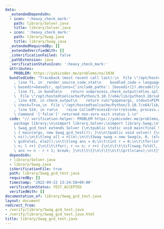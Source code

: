 ```yaml
---
data:
  _extendedDependsOn:
  - icon: ':heavy_check_mark:'
    path: library/Solver.java
    title: library/Solver.java
  - icon: ':heavy_check_mark:'
    path: library/Swag.java
    title: library/Swag.java
  _extendedRequiredBy: []
  _extendedVerifiedWith: []
  _isVerificationFailed: false
  _pathExtension: java
  _verificationStatusIcon: ':heavy_check_mark:'
  attributes:
    PROBLEM: https://yukicoder.me/problems/no/1036
  bundledCode: "Traceback (most recent call last):\n  File \"/opt/hostedtoolcache/Python/3.10.7/x64/lib/python3.10/site-packages/onlinejudge_verify/documentation/build.py\"\
    , line 71, in _render_source_code_stat\n    bundled_code = language.bundle(stat.path,\
    \ basedir=basedir, options={'include_paths': [basedir]}).decode()\n  File \"/opt/hostedtoolcache/Python/3.10.7/x64/lib/python3.10/site-packages/onlinejudge_verify/languages/user_defined.py\"\
    , line 71, in bundle\n    return subprocess.check_output(shlex.split(command))\n\
    \  File \"/opt/hostedtoolcache/Python/3.10.7/x64/lib/python3.10/subprocess.py\"\
    , line 420, in check_output\n    return run(*popenargs, stdout=PIPE, timeout=timeout,\
    \ check=True,\n  File \"/opt/hostedtoolcache/Python/3.10.7/x64/lib/python3.10/subprocess.py\"\
    , line 524, in run\n    raise CalledProcessError(retcode, process.args,\nsubprocess.CalledProcessError:\
    \ Command '['false']' returned non-zero exit status 1.\n"
  code: "// verification-helper: PROBLEM https://yukicoder.me/problems/no/1036\n\n\
    package library;\n\nimport library.Solver;\nimport library.Swag;\n\npublic class\
    \ Swag_gcd_test extends Solver {\n\tpublic static void main(final String[] args)\
    \ { main(args, new Swag_gcd_test()); }\n\n\tpublic void solve() {\n\t\tint n =\
    \ ni();\n\t\tlong a[] = nl(n);\n\t\tSwag swag = new Swag(a, 0, (ele1, ele2) ->\
    \ gcd(ele1, ele2));\n\t\tlong ans = 0;\n\t\tint r = 0;\n\t\tfor(int l = 0; l <\
    \ n; l ++) {\n\t\t\tfor(; r <= n; r ++) {\n\t\t\t\tif(swag.fold(l, r) == 1) {\
    \ ans += n - r + 1; break; }\n\t\t\t}\n\t\t}\n\t\tprtln(ans);\n\t}\n}"
  dependsOn:
  - library/Solver.java
  - library/Swag.java
  isVerificationFile: true
  path: library/Swag_gcd_test.java
  requiredBy: []
  timestamp: '2022-09-22 13:24:58+09:00'
  verificationStatus: TEST_ACCEPTED
  verifiedWith: []
documentation_of: library/Swag_gcd_test.java
layout: document
redirect_from:
- /verify/library/Swag_gcd_test.java
- /verify/library/Swag_gcd_test.java.html
title: library/Swag_gcd_test.java
---
```

